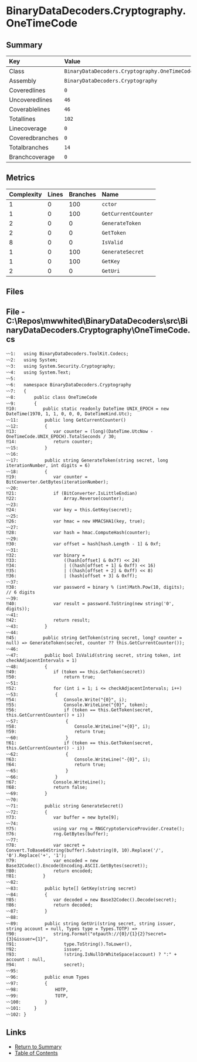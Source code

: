 ﻿# BinaryDataDecoders.Cryptography.OneTimeCode

## Summary

| Key             | Value                                         |
| :-------------- | :-------------------------------------------- |
| Class           | `BinaryDataDecoders.Cryptography.OneTimeCode` |
| Assembly        | `BinaryDataDecoders.Cryptography`             |
| Coveredlines    | `0`                                           |
| Uncoveredlines  | `46`                                          |
| Coverablelines  | `46`                                          |
| Totallines      | `102`                                         |
| Linecoverage    | `0`                                           |
| Coveredbranches | `0`                                           |
| Totalbranches   | `14`                                          |
| Branchcoverage  | `0`                                           |

## Metrics

| Complexity | Lines | Branches | Name                |
| :--------- | :---- | :------- | :------------------ |
| 1          | 0     | 100      | `cctor`             |
| 1          | 0     | 100      | `GetCurrentCounter` |
| 2          | 0     | 0        | `GenerateToken`     |
| 2          | 0     | 0        | `GetToken`          |
| 8          | 0     | 0        | `IsValid`           |
| 1          | 0     | 100      | `GenerateSecret`    |
| 1          | 0     | 100      | `GetKey`            |
| 2          | 0     | 0        | `GetUri`            |

## Files

## File - C:\Repos\mwwhited\BinaryDataDecoders\src\BinaryDataDecoders.Cryptography\OneTimeCode.cs

```CSharp
〰1:   using BinaryDataDecoders.ToolKit.Codecs;
〰2:   using System;
〰3:   using System.Security.Cryptography;
〰4:   using System.Text;
〰5:   
〰6:   namespace BinaryDataDecoders.Cryptography
〰7:   {
〰8:       public class OneTimeCode
〰9:       {
‼10:          public static readonly DateTime UNIX_EPOCH = new DateTime(1970, 1, 1, 0, 0, 0, DateTimeKind.Utc);
〰11:          public long GetCurrentCounter()
〰12:          {
‼13:              var counter = (long)(DateTime.UtcNow - OneTimeCode.UNIX_EPOCH).TotalSeconds / 30;
‼14:              return counter;
〰15:          }
〰16:  
〰17:          public string GenerateToken(string secret, long iterationNumber, int digits = 6)
〰18:          {
‼19:              var counter = BitConverter.GetBytes(iterationNumber);
〰20:  
‼21:              if (BitConverter.IsLittleEndian)
‼22:                  Array.Reverse(counter);
〰23:  
‼24:              var key = this.GetKey(secret);
〰25:  
‼26:              var hmac = new HMACSHA1(key, true);
〰27:  
‼28:              var hash = hmac.ComputeHash(counter);
〰29:  
‼30:              var offset = hash[hash.Length - 1] & 0xf;
〰31:  
‼32:              var binary =
‼33:                  ((hash[offset] & 0x7f) << 24)
‼34:                  | ((hash[offset + 1] & 0xff) << 16)
‼35:                  | ((hash[offset + 2] & 0xff) << 8)
‼36:                  | (hash[offset + 3] & 0xff);
〰37:  
‼38:              var password = binary % (int)Math.Pow(10, digits); // 6 digits
〰39:  
‼40:              var result = password.ToString(new string('0', digits));
〰41:  
‼42:              return result;
〰43:          }
〰44:  
‼45:          public string GetToken(string secret, long? counter = null) => GenerateToken(secret, counter ?? this.GetCurrentCounter());
〰46:  
〰47:          public bool IsValid(string secret, string token, int checkAdjacentIntervals = 1)
〰48:          {
‼49:              if (token == this.GetToken(secret))
‼50:                  return true;
〰51:  
‼52:              for (int i = 1; i <= checkAdjacentIntervals; i++)
〰53:              {
‼54:                  Console.Write("{0}", i);
‼55:                  Console.WriteLine("{0}", token);
‼56:                  if (token == this.GetToken(secret, this.GetCurrentCounter() + i))
〰57:                  {
‼58:                      Console.WriteLine("+{0}", i);
‼59:                      return true;
〰60:                  }
‼61:                  if (token == this.GetToken(secret, this.GetCurrentCounter() - i))
〰62:                  {
‼63:                      Console.WriteLine("-{0}", i);
‼64:                      return true;
〰65:                  }
〰66:              }
‼67:              Console.WriteLine();
‼68:              return false;
〰69:          }
〰70:  
〰71:          public string GenerateSecret()
〰72:          {
‼73:              var buffer = new byte[9];
〰74:  
‼75:              using var rng = RNGCryptoServiceProvider.Create();
‼76:              rng.GetBytes(buffer);
〰77:  
‼78:              var secret = Convert.ToBase64String(buffer).Substring(0, 10).Replace('/', '0').Replace('+', '1');
‼79:              var encoded = new Base32Codec().Encode(Encoding.ASCII.GetBytes(secret));
‼80:              return encoded;
‼81:          }
〰82:  
〰83:          public byte[] GetKey(string secret)
〰84:          {
‼85:              var decoded = new Base32Codec().Decode(secret);
‼86:              return decoded;
〰87:          }
〰88:  
〰89:          public string GetUri(string secret, string issuer, string account = null, Types type = Types.TOTP) =>
‼90:              string.Format("otpauth://{0}/{1}{2}?secret={3}&issuer={1}",
‼91:                  type.ToString().ToLower(),
‼92:                  issuer,
‼93:                  !string.IsNullOrWhiteSpace(account) ? ":" + account : null,
‼94:                  secret);
〰95:  
〰96:          public enum Types
〰97:          {
〰98:              HOTP,
〰99:              TOTP,
〰100:         }
〰101:     }
〰102: }
```

## Links

* [Return to Summary](Summary.md)
* [Table of Contents](../TOC.md)

